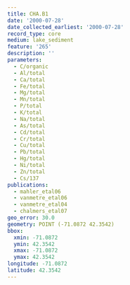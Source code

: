```yaml
---
title: CHA.B1
date: '2000-07-28'
date_collected_earliest: '2000-07-28'
record_type: core
medium: lake_sediment
feature: '265'
description: ''
parameters:
  - C/organic
  - Al/total
  - Ca/total
  - Fe/total
  - Mg/total
  - Mn/total
  - P/total
  - K/total
  - Na/total
  - As/total
  - Cd/total
  - Cr/total
  - Cu/total
  - Pb/total
  - Hg/total
  - Ni/total
  - Zn/total
  - Cs/137
publications:
  - mahler_etal06
  - vanmetre_etal06
  - vanmetre_etal04
  - chalmers_etal07
geo_error: 30.0
geometry: POINT (-71.0872 42.3542)
bbox:
  xmin: -71.0872
  ymin: 42.3542
  xmax: -71.0872
  ymax: 42.3542
longitude: -71.0872
latitude: 42.3542
---
```

